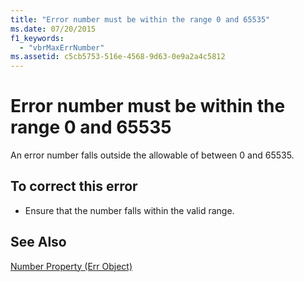```yaml
---
title: "Error number must be within the range 0 and 65535"
ms.date: 07/20/2015
f1_keywords: 
  - "vbrMaxErrNumber"
ms.assetid: c5cb5753-516e-4568-9d63-0e9a2a4c5812
---
```

# Error number must be within the range 0 and 65535
An error number falls outside the allowable of between 0 and 65535.  
  
## To correct this error  
  
- Ensure that the number falls within the valid range.  
  
## See Also  
   
 [Number Property (Err Object)](http://msdn.microsoft.com/library/3b1991c4-b349-4ed0-a6ad-b5e2003c9028)
